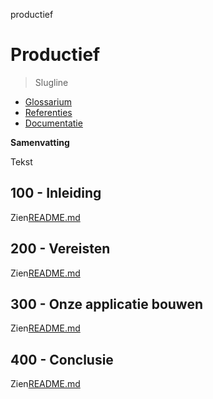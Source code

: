 productief

# Productief

> Slugline

-   [Glossarium](./GLOSSARY.md)
-   [Referenties](./REFERENCES.md)
-   [Documentatie](./DOCUMENTATION.md)

**Samenvatting**

Tekst

## 100 - Inleiding

Zien[README.md](./100/README.md)

## 200 - Vereisten

Zien[README.md](./200/README.md)

## 300 - Onze applicatie bouwen

Zien[README.md](./300/README.md)

## 400 - Conclusie

Zien[README.md](./400/README.md)
